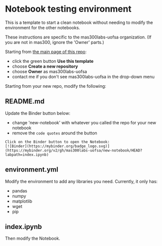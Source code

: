 # Notebook testing environment 

This is a template to start a clean notebook without needing to modify the environment for the other notebooks.

These instructions are specific to the mas300labs-uofsa organization.  (If you are not in mas300, ignore the 'Owner' parts.)

Starting from [the main page of this repo](https://github.com/mas300labs-uofsa/new-notebook):
- click the green button **Use this template**
- choose **Create a new repository**
- choose **Owner** as mas300labs-uofsa
- contact me if you don't see mas300labs-uofsa in the drop-down menu

Starting from your new repo, modify the following:

## README.md
Update the Binder button below:
- change 'new-notebook' with whatever you called the repo for your new notebook
- remove the `code quotes` around the button
```
Click on the Binder button to open the Notebook:
[![Binder](https://mybinder.org/badge_logo.svg)](https://mybinder.org/v2/gh/mas300labs-uofsa/new-notebook/HEAD?labpath=index.ipynb)
```

## environment.yml
Modify the environment to add any libraries you need.  Currently, it only has:
- pandas
- numpy
- matplotlib
- wget
- pip


## index.ipynb
Then modify the Notebook.

